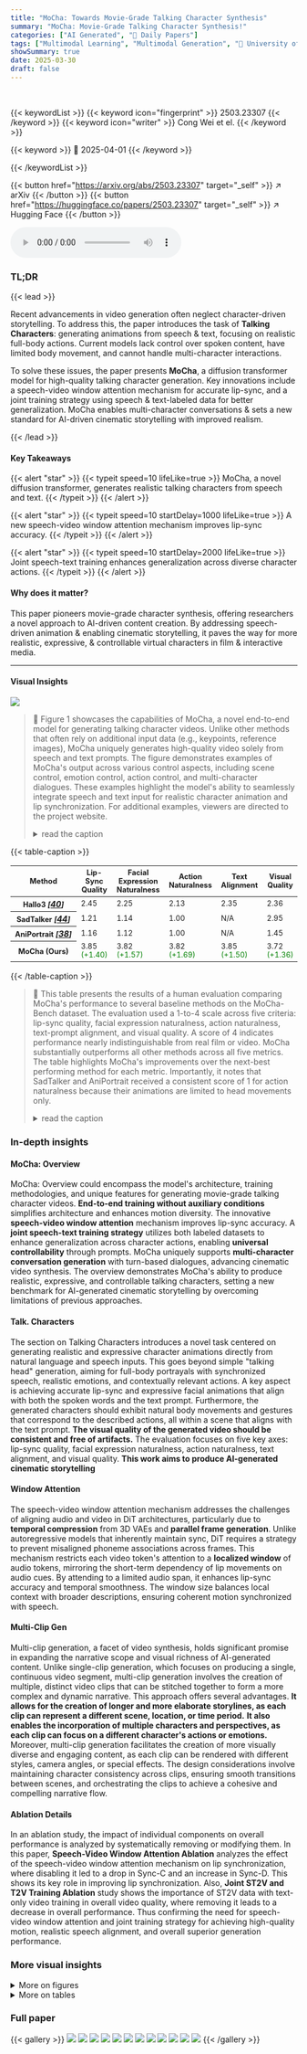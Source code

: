 ```yaml
---
title: "MoCha: Towards Movie-Grade Talking Character Synthesis"
summary: "MoCha: Movie-Grade Talking Character Synthesis!"
categories: ["AI Generated", "🤗 Daily Papers"]
tags: ["Multimodal Learning", "Multimodal Generation", "🏢 University of Waterloo",]
showSummary: true
date: 2025-03-30
draft: false
---
```


<br>

{{< keywordList >}}
{{< keyword icon="fingerprint" >}} 2503.23307 {{< /keyword >}}
{{< keyword icon="writer" >}} Cong Wei et el. {{< /keyword >}}
 
{{< keyword >}} 🤗 2025-04-01 {{< /keyword >}}
 
{{< /keywordList >}}

{{< button href="https://arxiv.org/abs/2503.23307" target="_self" >}}
↗ arXiv
{{< /button >}}
{{< button href="https://huggingface.co/papers/2503.23307" target="_self" >}}
↗ Hugging Face
{{< /button >}}



<audio controls>
    <source src="https://ai-paper-reviewer.com/2503.23307/podcast.wav" type="audio/wav">
    Your browser does not support the audio element.
</audio>


### TL;DR


{{< lead >}}

Recent advancements in video generation often neglect character-driven storytelling. To address this, the paper introduces the task of **Talking Characters**: generating animations from speech & text, focusing on realistic full-body actions. Current models lack control over spoken content, have limited body movement, and cannot handle multi-character interactions.



To solve these issues, the paper presents **MoCha**, a diffusion transformer model for high-quality talking character generation. Key innovations include a speech-video window attention mechanism for accurate lip-sync, and a joint training strategy using speech & text-labeled data for better generalization. MoCha enables multi-character conversations & sets a new standard for AI-driven cinematic storytelling with improved realism.

{{< /lead >}}


#### Key Takeaways

{{< alert "star" >}}
{{< typeit speed=10 lifeLike=true >}} MoCha, a novel diffusion transformer, generates realistic talking characters from speech and text. {{< /typeit >}}
{{< /alert >}}

{{< alert "star" >}}
{{< typeit speed=10 startDelay=1000 lifeLike=true >}} A new speech-video window attention mechanism improves lip-sync accuracy. {{< /typeit >}}
{{< /alert >}}

{{< alert "star" >}}
{{< typeit speed=10 startDelay=2000 lifeLike=true >}} Joint speech-text training enhances generalization across diverse character actions. {{< /typeit >}}
{{< /alert >}}

#### Why does it matter?
This paper pioneers movie-grade character synthesis, offering researchers a novel approach to AI-driven content creation. By addressing speech-driven animation & enabling cinematic storytelling, it paves the way for more realistic, expressive, & controllable virtual characters in film & interactive media.

------
#### Visual Insights



![](https://arxiv.org/html/2503.23307/x2.png)

> 🔼 Figure 1 showcases the capabilities of MoCha, a novel end-to-end model for generating talking character videos.  Unlike other methods that often rely on additional input data (e.g., keypoints, reference images), MoCha uniquely generates high-quality video solely from speech and text prompts.  The figure demonstrates examples of MoCha's output across various control aspects, including scene control, emotion control, action control, and multi-character dialogues.  These examples highlight the model's ability to seamlessly integrate speech and text input for realistic character animation and lip synchronization.  For additional examples, viewers are directed to the project website.
> <details>
> <summary>read the caption</summary>
> Figure 1: MoCha is an end-to-end talking character video generation model that takes only speech and text as input, without requiring any auxiliary conditions. More videos are available on our website: https://congwei1230.github.io/MoCha
> </details>





{{< table-caption >}}
<table class="ltx_tabular ltx_centering ltx_guessed_headers ltx_align_middle" id="S4.T1.4">
<thead class="ltx_thead">
<tr class="ltx_tr" id="S4.T1.4.1.1">
<th class="ltx_td ltx_align_left ltx_th ltx_th_column ltx_th_row ltx_border_tt" id="S4.T1.4.1.1.1"><span class="ltx_text ltx_font_bold" id="S4.T1.4.1.1.1.1" style="font-size:80%;">Method</span></th>
<th class="ltx_td ltx_align_center ltx_th ltx_th_column ltx_border_tt" id="S4.T1.4.1.1.2"><span class="ltx_text ltx_font_bold" id="S4.T1.4.1.1.2.1" style="font-size:80%;">Lip-Sync Quality</span></th>
<th class="ltx_td ltx_align_center ltx_th ltx_th_column ltx_border_tt" id="S4.T1.4.1.1.3"><span class="ltx_text ltx_font_bold" id="S4.T1.4.1.1.3.1" style="font-size:80%;">Facial Expression Naturalness</span></th>
<th class="ltx_td ltx_align_center ltx_th ltx_th_column ltx_border_tt" id="S4.T1.4.1.1.4"><span class="ltx_text ltx_font_bold" id="S4.T1.4.1.1.4.1" style="font-size:80%;">Action Naturalness</span></th>
<th class="ltx_td ltx_align_center ltx_th ltx_th_column ltx_border_tt" id="S4.T1.4.1.1.5"><span class="ltx_text ltx_font_bold" id="S4.T1.4.1.1.5.1" style="font-size:80%;">Text Alignment</span></th>
<th class="ltx_td ltx_align_center ltx_th ltx_th_column ltx_border_tt" id="S4.T1.4.1.1.6"><span class="ltx_text ltx_font_bold" id="S4.T1.4.1.1.6.1" style="font-size:80%;">Visual Quality</span></th>
</tr>
</thead>
<tbody class="ltx_tbody">
<tr class="ltx_tr" id="S4.T1.4.2.1">
<th class="ltx_td ltx_align_left ltx_th ltx_th_row ltx_border_t" id="S4.T1.4.2.1.1">
<span class="ltx_text" id="S4.T1.4.2.1.1.1" style="font-size:80%;">Hallo3 </span><cite class="ltx_cite ltx_citemacro_cite"><span class="ltx_text" id="S4.T1.4.2.1.1.2.1" style="font-size:80%;">[</span><a class="ltx_ref" href="https://arxiv.org/html/2503.23307v1#bib.bib40" title=""><span class="ltx_text" style="font-size:90%;">40</span></a><span class="ltx_text" id="S4.T1.4.2.1.1.3.2" style="font-size:80%;">]</span></cite>
</th>
<td class="ltx_td ltx_align_center ltx_border_t" id="S4.T1.4.2.1.2"><span class="ltx_text ltx_framed ltx_framed_underline" id="S4.T1.4.2.1.2.1" style="font-size:80%;">2.45</span></td>
<td class="ltx_td ltx_align_center ltx_border_t" id="S4.T1.4.2.1.3"><span class="ltx_text ltx_framed ltx_framed_underline" id="S4.T1.4.2.1.3.1" style="font-size:80%;">2.25</span></td>
<td class="ltx_td ltx_align_center ltx_border_t" id="S4.T1.4.2.1.4"><span class="ltx_text ltx_framed ltx_framed_underline" id="S4.T1.4.2.1.4.1" style="font-size:80%;">2.13</span></td>
<td class="ltx_td ltx_align_center ltx_border_t" id="S4.T1.4.2.1.5"><span class="ltx_text ltx_framed ltx_framed_underline" id="S4.T1.4.2.1.5.1" style="font-size:80%;">2.35</span></td>
<td class="ltx_td ltx_align_center ltx_border_t" id="S4.T1.4.2.1.6"><span class="ltx_text ltx_framed ltx_framed_underline" id="S4.T1.4.2.1.6.1" style="font-size:80%;">2.36</span></td>
</tr>
<tr class="ltx_tr" id="S4.T1.4.3.2">
<th class="ltx_td ltx_align_left ltx_th ltx_th_row" id="S4.T1.4.3.2.1">
<span class="ltx_text" id="S4.T1.4.3.2.1.1" style="font-size:80%;">SadTalker </span><cite class="ltx_cite ltx_citemacro_cite"><span class="ltx_text" id="S4.T1.4.3.2.1.2.1" style="font-size:80%;">[</span><a class="ltx_ref" href="https://arxiv.org/html/2503.23307v1#bib.bib44" title=""><span class="ltx_text" style="font-size:90%;">44</span></a><span class="ltx_text" id="S4.T1.4.3.2.1.3.2" style="font-size:80%;">]</span></cite>
</th>
<td class="ltx_td ltx_align_center" id="S4.T1.4.3.2.2"><span class="ltx_text" id="S4.T1.4.3.2.2.1" style="font-size:80%;">1.21</span></td>
<td class="ltx_td ltx_align_center" id="S4.T1.4.3.2.3"><span class="ltx_text" id="S4.T1.4.3.2.3.1" style="font-size:80%;">1.14</span></td>
<td class="ltx_td ltx_align_center" id="S4.T1.4.3.2.4"><span class="ltx_text" id="S4.T1.4.3.2.4.1" style="font-size:80%;">1.00</span></td>
<td class="ltx_td ltx_align_center" id="S4.T1.4.3.2.5"><span class="ltx_text" id="S4.T1.4.3.2.5.1" style="font-size:80%;">N/A</span></td>
<td class="ltx_td ltx_align_center" id="S4.T1.4.3.2.6"><span class="ltx_text" id="S4.T1.4.3.2.6.1" style="font-size:80%;">2.95</span></td>
</tr>
<tr class="ltx_tr" id="S4.T1.4.4.3">
<th class="ltx_td ltx_align_left ltx_th ltx_th_row" id="S4.T1.4.4.3.1">
<span class="ltx_text" id="S4.T1.4.4.3.1.1" style="font-size:80%;">AniPortrait </span><cite class="ltx_cite ltx_citemacro_cite"><span class="ltx_text" id="S4.T1.4.4.3.1.2.1" style="font-size:80%;">[</span><a class="ltx_ref" href="https://arxiv.org/html/2503.23307v1#bib.bib38" title=""><span class="ltx_text" style="font-size:90%;">38</span></a><span class="ltx_text" id="S4.T1.4.4.3.1.3.2" style="font-size:80%;">]</span></cite>
</th>
<td class="ltx_td ltx_align_center" id="S4.T1.4.4.3.2"><span class="ltx_text" id="S4.T1.4.4.3.2.1" style="font-size:80%;">1.16</span></td>
<td class="ltx_td ltx_align_center" id="S4.T1.4.4.3.3"><span class="ltx_text" id="S4.T1.4.4.3.3.1" style="font-size:80%;">1.12</span></td>
<td class="ltx_td ltx_align_center" id="S4.T1.4.4.3.4"><span class="ltx_text" id="S4.T1.4.4.3.4.1" style="font-size:80%;">1.00</span></td>
<td class="ltx_td ltx_align_center" id="S4.T1.4.4.3.5"><span class="ltx_text" id="S4.T1.4.4.3.5.1" style="font-size:80%;">N/A</span></td>
<td class="ltx_td ltx_align_center" id="S4.T1.4.4.3.6"><span class="ltx_text" id="S4.T1.4.4.3.6.1" style="font-size:80%;">1.45</span></td>
</tr>
<tr class="ltx_tr" id="S4.T1.4.5.4">
<th class="ltx_td ltx_align_left ltx_th ltx_th_row ltx_border_bb ltx_border_t" id="S4.T1.4.5.4.1"><span class="ltx_text ltx_font_bold" id="S4.T1.4.5.4.1.1" style="font-size:80%;">MoCha (Ours)</span></th>
<td class="ltx_td ltx_align_center ltx_border_bb ltx_border_t" id="S4.T1.4.5.4.2">
<span class="ltx_text ltx_font_bold" id="S4.T1.4.5.4.2.1" style="font-size:80%;">3.85</span><span class="ltx_text" id="S4.T1.4.5.4.2.2" style="font-size:80%;"> </span><span class="ltx_text" id="S4.T1.4.5.4.2.3" style="font-size:80%;color:#008000;">(+1.40)</span>
</td>
<td class="ltx_td ltx_align_center ltx_border_bb ltx_border_t" id="S4.T1.4.5.4.3">
<span class="ltx_text ltx_font_bold" id="S4.T1.4.5.4.3.1" style="font-size:80%;">3.82</span><span class="ltx_text" id="S4.T1.4.5.4.3.2" style="font-size:80%;"> </span><span class="ltx_text" id="S4.T1.4.5.4.3.3" style="font-size:80%;color:#008000;">(+1.57)</span>
</td>
<td class="ltx_td ltx_align_center ltx_border_bb ltx_border_t" id="S4.T1.4.5.4.4">
<span class="ltx_text ltx_font_bold" id="S4.T1.4.5.4.4.1" style="font-size:80%;">3.82</span><span class="ltx_text" id="S4.T1.4.5.4.4.2" style="font-size:80%;"> </span><span class="ltx_text" id="S4.T1.4.5.4.4.3" style="font-size:80%;color:#008000;">(+1.69)</span>
</td>
<td class="ltx_td ltx_align_center ltx_border_bb ltx_border_t" id="S4.T1.4.5.4.5">
<span class="ltx_text ltx_font_bold" id="S4.T1.4.5.4.5.1" style="font-size:80%;">3.85</span><span class="ltx_text" id="S4.T1.4.5.4.5.2" style="font-size:80%;"> </span><span class="ltx_text" id="S4.T1.4.5.4.5.3" style="font-size:80%;color:#008000;">(+1.50)</span>
</td>
<td class="ltx_td ltx_align_center ltx_border_bb ltx_border_t" id="S4.T1.4.5.4.6">
<span class="ltx_text ltx_font_bold" id="S4.T1.4.5.4.6.1" style="font-size:80%;">3.72</span><span class="ltx_text" id="S4.T1.4.5.4.6.2" style="font-size:80%;"> </span><span class="ltx_text" id="S4.T1.4.5.4.6.3" style="font-size:80%;color:#008000;">(+1.36)</span>
</td>
</tr>
</tbody>
</table>{{< /table-caption >}}

> 🔼 This table presents the results of a human evaluation comparing MoCha's performance to several baseline methods on the MoCha-Bench dataset.  The evaluation used a 1-to-4 scale across five criteria: lip-sync quality, facial expression naturalness, action naturalness, text-prompt alignment, and visual quality. A score of 4 indicates performance nearly indistinguishable from real film or video. MoCha substantially outperforms all other methods across all five metrics. The table highlights MoCha's improvements over the next-best performing method for each metric.  Importantly, it notes that SadTalker and AniPortrait received a consistent score of 1 for action naturalness because their animations are limited to head movements only.
> <details>
> <summary>read the caption</summary>
> Table 1: Human evaluation scores on MoCha-Bench. Scores range from 1 to 4 across five evaluation axes, where a score of 4 reflects performance that is nearly indistinguishable from real video or cinematic production. Participants rated each method on five aspects: lip-sync quality, facial expression naturalness, action naturalness, text-prompt alignment, and visual quality. MoCha significantly outperforms prior methods across all categories. Green numbers indicate absolute improvements (ΔΔ\Deltaroman_Δ) over the second-best method (underlined). SadTalker and AniPortrait consistently received a score of 1 for action naturalness, as these methods only perform head movements.
> </details>





### In-depth insights


#### MoCha: Overview
MoCha: Overview could encompass the model's architecture, training methodologies, and unique features for generating movie-grade talking character videos. **End-to-end training without auxiliary conditions** simplifies architecture and enhances motion diversity. The innovative **speech-video window attention** mechanism improves lip-sync accuracy. A **joint speech-text training strategy** utilizes both labeled datasets to enhance generalization across character actions, enabling **universal controllability** through prompts. MoCha uniquely supports **multi-character conversation generation** with turn-based dialogues, advancing cinematic video synthesis. The overview demonstrates MoCha's ability to produce realistic, expressive, and controllable talking characters, setting a new benchmark for AI-generated cinematic storytelling by overcoming limitations of previous approaches.

#### Talk. Characters
The section on Talking Characters introduces a novel task centered on generating realistic and expressive character animations directly from natural language and speech inputs. This goes beyond simple "talking head" generation, aiming for full-body portrayals with synchronized speech, realistic emotions, and contextually relevant actions. A key aspect is achieving accurate lip-sync and expressive facial animations that align with both the spoken words and the text prompt. Furthermore, the generated characters should exhibit natural body movements and gestures that correspond to the described actions, all within a scene that aligns with the text prompt. **The visual quality of the generated video should be consistent and free of artifacts.** The evaluation focuses on five key axes: lip-sync quality, facial expression naturalness, action naturalness, text alignment, and visual quality. **This work aims to produce AI-generated cinematic storytelling**

#### Window Attention
The speech-video window attention mechanism addresses the challenges of aligning audio and video in DiT architectures, particularly due to **temporal compression** from 3D VAEs and **parallel frame generation**. Unlike autoregressive models that inherently maintain sync, DiT requires a strategy to prevent misaligned phoneme associations across frames. This mechanism restricts each video token's attention to a **localized window** of audio tokens, mirroring the short-term dependency of lip movements on audio cues. By attending to a limited audio span, it enhances lip-sync accuracy and temporal smoothness. The window size balances local context with broader descriptions, ensuring coherent motion synchronized with speech.

#### Multi-Clip Gen
Multi-clip generation, a facet of video synthesis, holds significant promise in expanding the narrative scope and visual richness of AI-generated content. Unlike single-clip generation, which focuses on producing a single, continuous video segment, multi-clip generation involves the creation of multiple, distinct video clips that can be stitched together to form a more complex and dynamic narrative. This approach offers several advantages. **It allows for the creation of longer and more elaborate storylines, as each clip can represent a different scene, location, or time period.** **It also enables the incorporation of multiple characters and perspectives, as each clip can focus on a different character's actions or emotions.** Moreover, multi-clip generation facilitates the creation of more visually diverse and engaging content, as each clip can be rendered with different styles, camera angles, or special effects. The design considerations involve maintaining character consistency across clips, ensuring smooth transitions between scenes, and orchestrating the clips to achieve a cohesive and compelling narrative flow.

#### Ablation Details
In an ablation study, the impact of individual components on overall performance is analyzed by systematically removing or modifying them. In this paper, **Speech-Video Window Attention Ablation** analyzes the effect of the speech-video window attention mechanism on lip synchronization, where disabling it led to a drop in Sync-C and an increase in Sync-D. This shows its key role in improving lip synchronization. Also, **Joint ST2V and T2V Training Ablation** study shows the importance of ST2V data with text-only video training in overall video quality, where removing it leads to a decrease in overall performance. Thus confirming the need for speech-video window attention and joint training strategy for achieving high-quality motion, realistic speech alignment, and overall superior generation performance.


### More visual insights

<details>
<summary>More on figures
</summary>


![](https://arxiv.org/html/2503.23307/x3.png)

> 🔼 MoCha, an end-to-end Diffusion Transformer model, takes both speech and text as input to generate video frames.  It doesn't use any additional signals (like pre-computed poses or images).  The model processes both the speech and text inputs, converting them into token representations.  These tokens are then aligned with video tokens using cross-attention to generate synchronized video output.
> <details>
> <summary>read the caption</summary>
> Figure 2: MoCha Architecture. MoCha is a end-to-end Diffusion Transformer model that generates video frames from the joint conditioning of speech and text, without relying on any auxiliary signals. Both speech and text inputs are projected into token representations and aligned with video tokens through cross-attention.
> </details>



![](https://arxiv.org/html/2503.23307/x4.png)

> 🔼 This figure illustrates MoCha's novel Speech-Video Window Cross Attention mechanism. Unlike traditional methods that generate video frames sequentially, MoCha processes all frames in parallel using a cross-attention method.  Crucially, instead of each video token attending to the entire audio sequence, each video token only attends to a localized 'window' of audio tokens. This localized attention significantly improves the alignment between the generated video and the input audio, leading to a much better lip-sync quality.
> <details>
> <summary>read the caption</summary>
> Figure 3: MoCha’s Speech-Video Window Cross Attention MoCha generates all video frames in parallel using a window cross-attention mechanism, where each video token attends to a local window of audio tokens to improve alignment and lip-sync quality.
> </details>



![](https://arxiv.org/html/2503.23307/x5.png)

> 🔼 Figure 4 illustrates MoCha's capacity for generating multi-character conversations with scene changes.  A structured prompt template is used, beginning with the number of video clips to be generated.  Following this, each character is introduced with a description and a unique tag.  Subsequent descriptions of the clips only utilize these tags, streamlining the prompt while retaining clarity.  MoCha uses self-attention across video tokens to maintain consistency in character appearance and the environment across multiple clips.  The model implicitly switches between clips based on the audio input, indicating a speaker change.
> <details>
> <summary>read the caption</summary>
> Figure 4: Multi-character Conversation and Character Tagging. MoCha supports generates multi-character conversion with scene cut. We design a specialized prompt template: it first specifies the number of clips, then introduces the characters along with their descriptions and associated tags. Each clip is subsequently described using only the character tags, simplifying the prompt while preserving clarity. MoCha leverages self-attention across video tokens to ensures character and environment consistency. The audio conditioning signal implicitly guides the model on when to transition between clips.
> </details>



![](https://arxiv.org/html/2503.23307/x6.png)

> 🔼 Figure 5 showcases the capabilities of the MoCha model by presenting three example videos generated using different prompts. Each example highlights MoCha's ability to generate realistic and nuanced video output.  The videos demonstrate well-synchronized lip movements with the input audio, natural facial expressions reflecting the specified emotion and context of the prompt, and accurate, realistic hand gestures and full-body actions that appropriately correspond to the text and audio descriptions.
> <details>
> <summary>read the caption</summary>
> Figure 5: Qualitative results of MoCha on MoCha-Bench. MoCha not only generates lip movements that are well-synchronized with the input speech, but also produces natural facial expressions that reflect the prompt along with realistic hand gestures and action movements
> </details>



![](https://arxiv.org/html/2503.23307/x7.png)

> 🔼 MoCha's training strategy involves a multi-stage approach.  Training begins with easy tasks: close-up shots of single characters, where speech is highly influential in driving the video generation.  As training progresses, the difficulty increases.  At each stage, the amount of data from the previous stage is halved, and new data is introduced with more challenging conditions, including less explicit speech and more complex shots (e.g. medium shots, multiple characters).  This gradual increase in difficulty helps the model generalize better.  Crucially, Stage 0 uses only text-based video data to create a foundational understanding of video structures before introducing speech.
> <details>
> <summary>read the caption</summary>
> Figure 6: Multi-Stage Training Strategy for MoCha. Text-Speech Joint training starts with close-up shots where speech conditioning has the strongest influence. At each stage, previous data is reduced by 50%, and harder tasks with weaker speech conditioning are introduced. Stage 0 uses text-only video data to establish a foundation for the future stages.
> </details>



![](https://arxiv.org/html/2503.23307/x8.png)

> 🔼 Figure 7 presents a qualitative comparison of MoCha against three baseline methods (SadTalker, AniPortrait, and Hallo3) on the MoCha-Bench benchmark.  The figure showcases video clips generated by each model in response to the same prompts, highlighting the differences in lip synchronization, facial expressions, and overall motion realism.  MoCha demonstrates superior performance, accurately aligning lip movements with speech, exhibiting natural facial expressions, and generating complex actions consistent with the textual prompts.  In contrast, the baseline models show limitations. SadTalker and AniPortrait exhibit very limited head motion and lip synchronization. Hallo3, while showing better lip sync, suffers from inaccurate articulation, erratic head movements, and noticeable visual artifacts. To ensure a fair comparison, the first frame generated by MoCha was provided as input to the baseline models, which were then tasked with generating the rest of the video sequence.  The first frames were cropped and resized as necessary to meet the individual input requirements of each baseline method.
> <details>
> <summary>read the caption</summary>
> Figure 7: Qualitative comparison between MoCha and baselines on MoCha-Bench. MoCha not only produces lip movements that align closely with the input speech—enhancing the clarity and naturalness of articulation—but also generates expressive facial animations and realistic, complex actions that faithfully follow the textual prompt. In contrast, SadTalker and AniPortrait exhibit minimal head motion and limited lip synchronization. Hallo3 mostly follows the lip-syncing but suffers from inaccurate articulation, erratic head movements, and noticeable visual artifacts. Since the baselines operate in an image-to-video (I2V) setting, we provide them with the first frame generated by MoCha as input for comparison. The first frame is cropped and resized as needed to meet the requirements of each baseline.
> </details>



</details>




<details>
<summary>More on tables
</summary>


{{< table-caption >}}
<table class="ltx_tabular ltx_centering ltx_guessed_headers ltx_align_middle" id="S4.T2.2">
<thead class="ltx_thead">
<tr class="ltx_tr" id="S4.T2.2.2">
<th class="ltx_td ltx_align_left ltx_th ltx_th_column ltx_th_row ltx_border_tt" id="S4.T2.2.2.3"><span class="ltx_text ltx_font_bold" id="S4.T2.2.2.3.1" style="font-size:90%;">Method</span></th>
<th class="ltx_td ltx_align_center ltx_th ltx_th_column ltx_border_tt" id="S4.T2.1.1.1">
<span class="ltx_text ltx_font_bold" id="S4.T2.1.1.1.1" style="font-size:90%;">Sync-C</span><span class="ltx_text" id="S4.T2.1.1.1.2" style="font-size:90%;"> </span><math alttext="\uparrow" class="ltx_Math" display="inline" id="S4.T2.1.1.1.m1.1"><semantics id="S4.T2.1.1.1.m1.1a"><mo id="S4.T2.1.1.1.m1.1.1" mathsize="90%" stretchy="false" xref="S4.T2.1.1.1.m1.1.1.cmml">↑</mo><annotation-xml encoding="MathML-Content" id="S4.T2.1.1.1.m1.1b"><ci id="S4.T2.1.1.1.m1.1.1.cmml" xref="S4.T2.1.1.1.m1.1.1">↑</ci></annotation-xml><annotation encoding="application/x-tex" id="S4.T2.1.1.1.m1.1c">\uparrow</annotation><annotation encoding="application/x-llamapun" id="S4.T2.1.1.1.m1.1d">↑</annotation></semantics></math>
</th>
<th class="ltx_td ltx_align_center ltx_th ltx_th_column ltx_border_tt" id="S4.T2.2.2.2">
<span class="ltx_text ltx_font_bold" id="S4.T2.2.2.2.1" style="font-size:90%;">Sync-D</span><span class="ltx_text" id="S4.T2.2.2.2.2" style="font-size:90%;"> </span><math alttext="\downarrow" class="ltx_Math" display="inline" id="S4.T2.2.2.2.m1.1"><semantics id="S4.T2.2.2.2.m1.1a"><mo id="S4.T2.2.2.2.m1.1.1" mathsize="90%" stretchy="false" xref="S4.T2.2.2.2.m1.1.1.cmml">↓</mo><annotation-xml encoding="MathML-Content" id="S4.T2.2.2.2.m1.1b"><ci id="S4.T2.2.2.2.m1.1.1.cmml" xref="S4.T2.2.2.2.m1.1.1">↓</ci></annotation-xml><annotation encoding="application/x-tex" id="S4.T2.2.2.2.m1.1c">\downarrow</annotation><annotation encoding="application/x-llamapun" id="S4.T2.2.2.2.m1.1d">↓</annotation></semantics></math>
</th>
</tr>
</thead>
<tbody class="ltx_tbody">
<tr class="ltx_tr" id="S4.T2.2.3.1">
<th class="ltx_td ltx_align_left ltx_th ltx_th_row ltx_border_t" id="S4.T2.2.3.1.1">
<span class="ltx_text" id="S4.T2.2.3.1.1.1" style="font-size:90%;">SadTalker </span><cite class="ltx_cite ltx_citemacro_cite"><span class="ltx_text" id="S4.T2.2.3.1.1.2.1" style="font-size:90%;">[</span><a class="ltx_ref" href="https://arxiv.org/html/2503.23307v1#bib.bib44" title=""><span class="ltx_text" style="font-size:90%;">44</span></a><span class="ltx_text" id="S4.T2.2.3.1.1.3.2" style="font-size:90%;">]</span></cite>
</th>
<td class="ltx_td ltx_align_center ltx_border_t" id="S4.T2.2.3.1.2"><span class="ltx_text" id="S4.T2.2.3.1.2.1" style="font-size:90%;">4.727</span></td>
<td class="ltx_td ltx_align_center ltx_border_t" id="S4.T2.2.3.1.3"><span class="ltx_text" id="S4.T2.2.3.1.3.1" style="font-size:90%;">9.239</span></td>
</tr>
<tr class="ltx_tr" id="S4.T2.2.4.2">
<th class="ltx_td ltx_align_left ltx_th ltx_th_row" id="S4.T2.2.4.2.1">
<span class="ltx_text" id="S4.T2.2.4.2.1.1" style="font-size:90%;">AniPortrait </span><cite class="ltx_cite ltx_citemacro_cite"><span class="ltx_text" id="S4.T2.2.4.2.1.2.1" style="font-size:90%;">[</span><a class="ltx_ref" href="https://arxiv.org/html/2503.23307v1#bib.bib38" title=""><span class="ltx_text" style="font-size:90%;">38</span></a><span class="ltx_text" id="S4.T2.2.4.2.1.3.2" style="font-size:90%;">]</span></cite>
</th>
<td class="ltx_td ltx_align_center" id="S4.T2.2.4.2.2"><span class="ltx_text" id="S4.T2.2.4.2.2.1" style="font-size:90%;">1.740</span></td>
<td class="ltx_td ltx_align_center" id="S4.T2.2.4.2.3"><span class="ltx_text" id="S4.T2.2.4.2.3.1" style="font-size:90%;">11.383</span></td>
</tr>
<tr class="ltx_tr" id="S4.T2.2.5.3">
<th class="ltx_td ltx_align_left ltx_th ltx_th_row" id="S4.T2.2.5.3.1">
<span class="ltx_text" id="S4.T2.2.5.3.1.1" style="font-size:90%;">Hallo3 </span><cite class="ltx_cite ltx_citemacro_cite"><span class="ltx_text" id="S4.T2.2.5.3.1.2.1" style="font-size:90%;">[</span><a class="ltx_ref" href="https://arxiv.org/html/2503.23307v1#bib.bib40" title=""><span class="ltx_text" style="font-size:90%;">40</span></a><span class="ltx_text" id="S4.T2.2.5.3.1.3.2" style="font-size:90%;">]</span></cite>
</th>
<td class="ltx_td ltx_align_center" id="S4.T2.2.5.3.2"><span class="ltx_text ltx_framed ltx_framed_underline" id="S4.T2.2.5.3.2.1" style="font-size:90%;">4.866</span></td>
<td class="ltx_td ltx_align_center" id="S4.T2.2.5.3.3"><span class="ltx_text ltx_framed ltx_framed_underline" id="S4.T2.2.5.3.3.1" style="font-size:90%;">8.963</span></td>
</tr>
<tr class="ltx_tr" id="S4.T2.2.6.4">
<th class="ltx_td ltx_align_left ltx_th ltx_th_row ltx_border_bb" id="S4.T2.2.6.4.1"><span class="ltx_text ltx_font_bold" id="S4.T2.2.6.4.1.1" style="font-size:90%;">Ours</span></th>
<td class="ltx_td ltx_align_center ltx_border_bb" id="S4.T2.2.6.4.2">
<span class="ltx_text ltx_font_bold" id="S4.T2.2.6.4.2.1" style="font-size:90%;">6.037</span><span class="ltx_text" id="S4.T2.2.6.4.2.2" style="font-size:90%;"> </span><span class="ltx_text" id="S4.T2.2.6.4.2.3" style="font-size:90%;color:#008000;">(+1.17)</span>
</td>
<td class="ltx_td ltx_align_center ltx_border_bb" id="S4.T2.2.6.4.3">
<span class="ltx_text ltx_font_bold" id="S4.T2.2.6.4.3.1" style="font-size:90%;">8.103</span><span class="ltx_text" id="S4.T2.2.6.4.3.2" style="font-size:90%;"> </span><span class="ltx_text" id="S4.T2.2.6.4.3.3" style="font-size:90%;color:#008000;">(-0.86)</span>
</td>
</tr>
</tbody>
</table>{{< /table-caption >}}
> 🔼 Table 2 presents a quantitative comparison of MoCha's lip synchronization performance against state-of-the-art methods on the MoCha-Bench benchmark dataset.  Two metrics are used to evaluate lip synchronization: Sync-C (higher scores indicate better synchronization) and Sync-D (lower scores indicate better synchronization). The results show that MoCha significantly outperforms all baseline methods, demonstrating superior lip-sync quality.
> <details>
> <summary>read the caption</summary>
> Table 2: Comparison with State-of-the-Art Methods on MoCha-Bench. We report synchronization metrics: Sync-C (higher is better) and Sync-D (lower is better). MoCha outperforms all baselines, indicating superior lip-sync quality.
> </details>

{{< table-caption >}}
<table class="ltx_tabular ltx_guessed_headers ltx_align_middle" id="S4.T3.2.2">
<thead class="ltx_thead">
<tr class="ltx_tr" id="S4.T3.2.2.2">
<th class="ltx_td ltx_align_left ltx_th ltx_th_column ltx_th_row ltx_border_tt" id="S4.T3.2.2.2.3"><span class="ltx_text ltx_font_bold" id="S4.T3.2.2.2.3.1">Ablation</span></th>
<th class="ltx_td ltx_align_center ltx_th ltx_th_column ltx_border_tt" id="S4.T3.1.1.1.1">
<span class="ltx_text ltx_font_bold" id="S4.T3.1.1.1.1.1">Sync-C</span> <math alttext="\uparrow" class="ltx_Math" display="inline" id="S4.T3.1.1.1.1.m1.1"><semantics id="S4.T3.1.1.1.1.m1.1a"><mo id="S4.T3.1.1.1.1.m1.1.1" stretchy="false" xref="S4.T3.1.1.1.1.m1.1.1.cmml">↑</mo><annotation-xml encoding="MathML-Content" id="S4.T3.1.1.1.1.m1.1b"><ci id="S4.T3.1.1.1.1.m1.1.1.cmml" xref="S4.T3.1.1.1.1.m1.1.1">↑</ci></annotation-xml><annotation encoding="application/x-tex" id="S4.T3.1.1.1.1.m1.1c">\uparrow</annotation><annotation encoding="application/x-llamapun" id="S4.T3.1.1.1.1.m1.1d">↑</annotation></semantics></math>
</th>
<th class="ltx_td ltx_align_center ltx_th ltx_th_column ltx_border_tt" id="S4.T3.2.2.2.2">
<span class="ltx_text ltx_font_bold" id="S4.T3.2.2.2.2.1">Sync-D</span> <math alttext="\downarrow" class="ltx_Math" display="inline" id="S4.T3.2.2.2.2.m1.1"><semantics id="S4.T3.2.2.2.2.m1.1a"><mo id="S4.T3.2.2.2.2.m1.1.1" stretchy="false" xref="S4.T3.2.2.2.2.m1.1.1.cmml">↓</mo><annotation-xml encoding="MathML-Content" id="S4.T3.2.2.2.2.m1.1b"><ci id="S4.T3.2.2.2.2.m1.1.1.cmml" xref="S4.T3.2.2.2.2.m1.1.1">↓</ci></annotation-xml><annotation encoding="application/x-tex" id="S4.T3.2.2.2.2.m1.1c">\downarrow</annotation><annotation encoding="application/x-llamapun" id="S4.T3.2.2.2.2.m1.1d">↓</annotation></semantics></math>
</th>
</tr>
<tr class="ltx_tr" id="S4.T3.2.2.3.1">
<th class="ltx_td ltx_align_left ltx_th ltx_th_column ltx_th_row ltx_border_t" id="S4.T3.2.2.3.1.1"><span class="ltx_text ltx_font_bold" id="S4.T3.2.2.3.1.1.1">Ours</span></th>
<th class="ltx_td ltx_align_center ltx_th ltx_th_column ltx_border_t" id="S4.T3.2.2.3.1.2"><span class="ltx_text ltx_font_bold" id="S4.T3.2.2.3.1.2.1">6.037</span></th>
<th class="ltx_td ltx_align_center ltx_th ltx_th_column ltx_border_t" id="S4.T3.2.2.3.1.3"><span class="ltx_text ltx_font_bold" id="S4.T3.2.2.3.1.3.1">8.103</span></th>
</tr>
</thead>
<tbody class="ltx_tbody">
<tr class="ltx_tr" id="S4.T3.2.2.4.1">
<th class="ltx_td ltx_align_left ltx_th ltx_th_row ltx_border_t" id="S4.T3.2.2.4.1.1"><span class="ltx_text ltx_font_bold" id="S4.T3.2.2.4.1.1.1">w/o Joint ST2V + T2V Training</span></th>
<td class="ltx_td ltx_align_center ltx_border_t" id="S4.T3.2.2.4.1.2">5.659</td>
<td class="ltx_td ltx_align_center ltx_border_t" id="S4.T3.2.2.4.1.3">8.435</td>
</tr>
<tr class="ltx_tr" id="S4.T3.2.2.5.2">
<th class="ltx_td ltx_align_left ltx_th ltx_th_row ltx_border_bb" id="S4.T3.2.2.5.2.1"><span class="ltx_text ltx_font_bold" id="S4.T3.2.2.5.2.1.1">w/o Speech-Video Window Attention</span></th>
<td class="ltx_td ltx_align_center ltx_border_bb" id="S4.T3.2.2.5.2.2">5.103</td>
<td class="ltx_td ltx_align_center ltx_border_bb" id="S4.T3.2.2.5.2.3">8.851</td>
</tr>
</tbody>
</table>{{< /table-caption >}}
> 🔼 This ablation study investigates the impact of key architectural components within the MoCha model on its performance using the MoCha-Bench benchmark.  Specifically, it examines the effects of removing the speech-video window attention mechanism and the joint training strategy that combines speech-text-to-video (ST2V) and text-to-video (T2V) data. The results quantify the influence of these components on key metrics, demonstrating the importance of speech-video alignment and the benefit of the joint training approach for model generalization.
> <details>
> <summary>read the caption</summary>
> Table 3: Ablation Study of MoCha on MoCha-Bench We analyze the impact of different components by disabling them and measuring the effect on key metrics. Removing speech-video window attention degrades synchronization, joint ST2V and T2V training improves generalization.
> </details>

</details>




### Full paper

{{< gallery >}}
<img src="https://ai-paper-reviewer.com/2503.23307/1.png" class="grid-w50 md:grid-w33 xl:grid-w25" />
<img src="https://ai-paper-reviewer.com/2503.23307/2.png" class="grid-w50 md:grid-w33 xl:grid-w25" />
<img src="https://ai-paper-reviewer.com/2503.23307/3.png" class="grid-w50 md:grid-w33 xl:grid-w25" />
<img src="https://ai-paper-reviewer.com/2503.23307/4.png" class="grid-w50 md:grid-w33 xl:grid-w25" />
<img src="https://ai-paper-reviewer.com/2503.23307/5.png" class="grid-w50 md:grid-w33 xl:grid-w25" />
<img src="https://ai-paper-reviewer.com/2503.23307/6.png" class="grid-w50 md:grid-w33 xl:grid-w25" />
<img src="https://ai-paper-reviewer.com/2503.23307/7.png" class="grid-w50 md:grid-w33 xl:grid-w25" />
<img src="https://ai-paper-reviewer.com/2503.23307/8.png" class="grid-w50 md:grid-w33 xl:grid-w25" />
<img src="https://ai-paper-reviewer.com/2503.23307/9.png" class="grid-w50 md:grid-w33 xl:grid-w25" />
<img src="https://ai-paper-reviewer.com/2503.23307/10.png" class="grid-w50 md:grid-w33 xl:grid-w25" />
<img src="https://ai-paper-reviewer.com/2503.23307/11.png" class="grid-w50 md:grid-w33 xl:grid-w25" />
<img src="https://ai-paper-reviewer.com/2503.23307/12.png" class="grid-w50 md:grid-w33 xl:grid-w25" />
{{< /gallery >}}